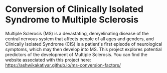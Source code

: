# Conversion of Clinically Isolated Syndrome to Multiple Sclerosis

Multiple Sclerosis (MS) is a devastating, demyelinating disease of the central nervous system that affects people of all ages and genders, and Clinically Isolated Syndrome (CIS) is a patient's first episode of neurological symptoms, which may then develop into MS. This project explores potential predictors of the development of Multiple Sclerosis. You can find the website associated with this project here: https://ashwikakatiyar.github.io/ms-conversion-factors/ 